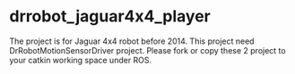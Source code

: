 # drrobot_jaguar4x4_player
The project is for Jaguar 4x4 robot before 2014. This project need DrRobotMotionSensorDriver project. Please fork or copy these 2 project to your catkin working space under ROS.
